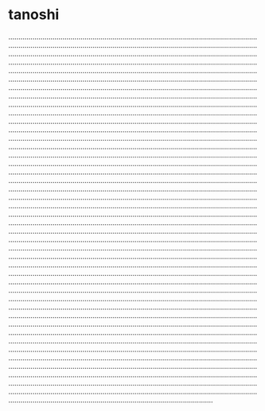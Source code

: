 # tanoshi

..........................................................................................................................................................................................................................................................................................................................................................................................................................................................................................................................................................................................................................................................................................................................................................................................................................................................................................................................................................................................................................................................................................................................................................................................................................................................................................................................................................................................................................................................................................................................................................................................................................................................................................................................................................................................................................................................................................................................................................................................................................................................................................................................................................................................................................................................................................................................................................................................................................................................................................................................................................................................................................................................................................................................................................................................................................................................................................................................................................................................................................................................................................................................................................................................................................................................................................................................................................................................................................................................................................................................................................................................................................................................................................................................................................................................................................................................................................................................................................................................................................................................................................................................................................................................................................................................................................................................................................................................................................................................................................................................................................................................................................................................................................................................................................................................................................................................................................................................................................................................................................................................................................................................................................................................................................................................................................................................................................................................................................................................................................................................................................................................................................................................